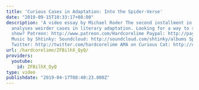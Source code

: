 ```yaml
---
title: 'Curious Cases in Adaptation: Into the Spider-Verse'
date: "2019-09-15T10:33:17+08:00"
description: 'A video essay by Michael Roder The second installment in my series that
  analyses weirder cases in literary adaptation. Looking for a way to support the
  show? Patreon: http://www.patreon.com/Hardcorelime Paypal: http://paypal.me/hardcorelime
  Music by Shtinky: Soundcloud: http://soundcloud.com/shtinky/albums Spotify: http://open.spotify.com/artist/7zJIEBPODLLJ3Sw3MyhEzQ
  Twitter: http://twitter.com/hardcorelime AMA on Curious Cat: http://curiouscat.me/hardcorelime'
url: /hardcorelime/ZFBilhX_QyQ/
providers:
  youtube:
    id: ZFBilhX_QyQ
type: video
publishdate: "2019-04-17T08:40:23.000Z"
---
```

